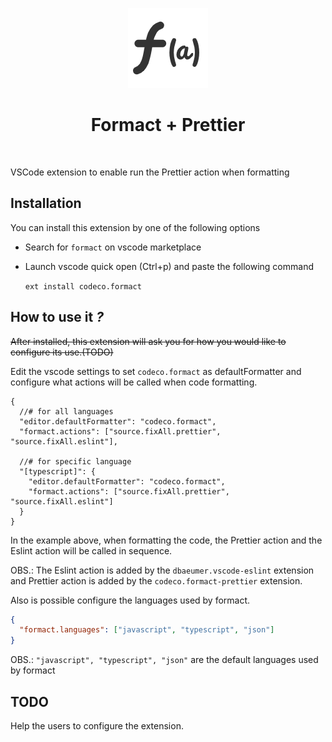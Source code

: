 <p align="center">
  <img src="icon.png" />
  <h1 align="center">Formact + Prettier</h1>
  <br />
</p>

VSCode extension to enable run the Prettier action when formatting

## Installation

You can install this extension by one of the following options

- Search for `formact` on vscode marketplace
- Launch vscode quick open (Ctrl+p) and paste the following command

  `ext install codeco.formact`

## How to use it _?_

~~After installed, this extension will ask you for how you would like to configure its use.(TODO)~~

Edit the vscode settings to set `codeco.formact` as defaultFormatter and configure what actions will be called when code formatting.

```jsonc
{
  //# for all languages
  "editor.defaultFormatter": "codeco.formact",
  "formact.actions": ["source.fixAll.prettier", "source.fixAll.eslint"],

  //# for specific language
  "[typescript]": {
    "editor.defaultFormatter": "codeco.formact",
    "formact.actions": ["source.fixAll.prettier", "source.fixAll.eslint"]
  }
}
```

In the example above, when formatting the code, the Prettier action and the Eslint action will be called in sequence.

OBS.: The Eslint action is added by the `dbaeumer.vscode-eslint` extension and Prettier action is added by the `codeco.formact-prettier` extension.

Also is possible configure the languages used by formact.

```json
{
  "formact.languages": ["javascript", "typescript", "json"]
}
```

OBS.: `"javascript", "typescript", "json"` are the default languages used by formact

## TODO

Help the users to configure the extension.
